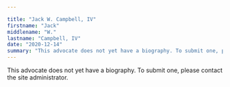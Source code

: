 ```yaml
---

title: "Jack W. Campbell, IV"
firstname: "Jack"
middlename: "W."
lastname: "Campbell, IV"
date: "2020-12-14"
summary: "This advocate does not yet have a biography. To submit one, please contact the site administrator."
---
```

This advocate does not yet have a biography. To submit one, please contact the site administrator.

